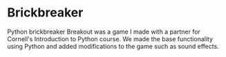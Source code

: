 # Brickbreaker
Python brickbreaker
Breakout was a game I made with a partner for Cornell's Introduction to Python course. We made the base functionality using Python and added modifications to the game such as sound effects.
